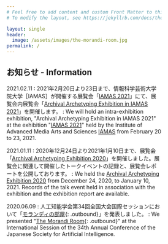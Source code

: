 ```yaml
---
# Feel free to add content and custom Front Matter to this file.
# To modify the layout, see https://jekyllrb.com/docs/themes/#overriding-theme-defaults

layout: single
header:
  image: /assets/images/the-morandi-room.jpg
permalink: /
---
```

<style type="text/css">

* { box-sizing: border-box; }

html { /* apply a natural box layout model to all elements */ box-sizing: border-box; background-color: #fff; font-size: 14px; -webkit-text-size-adjust: 100%; -ms-text-size-adjust: 100%; }
@media (min-width: 48em) { html { font-size: 14px; } }
@media (min-width: 64em) { html { font-size: 16px; } }
@media (min-width: 80em) { html { font-size: 18px; } }

</style>

<!-- from here -->
## お知らせ - Information

2021.02.11
: 2021年2月20日より23日まで、情報科学芸術大学院大学［IAMAS］が開催する展覧会「[IAMAS 2021](https://www.iamas.ac.jp/exhibit21/)」にて、展覧会内展覧会「[Archival Archetyping Exhibition in IAMAS 2021](/iamas-2021/)」を開催します。
: We will hold an intra-exhibition exhibition, "Archival Archetyping Exhibition in IAMAS 2021" at the exhibition "[IAMAS 2021](https://www.iamas.ac.jp/exhibit21/)" held by the Institute of Advanced Media Arts and Sciences [IAMAS](/iamas-2021/) from February 20 to 23, 2021.

2021.01.11
: 2020年12月24日より2021年1月10日まで、展覧会「[Archival Archetyping Exhibition 2020](/exhibition-2020/)」を開催しました。展覧会に関連して開催したトークイベントの記録と、展覧会レポートを公開しております。
: We held the [Archival Archetyping Exhibition 2020]((/exhibition-2020/)) from December 24, 2020, to January 10, 2021. Records of the talk event held in association with the exhibition and the exhibition report are available.

2020.06.09
: 人工知能学会第34回全国大会国際セッションにおいて「[モランディの部屋](https://www.jstage.jst.go.jp/article/pjsai/JSAI2020/0/JSAI2020_1G3ES504/_article/-char/ja/){: .outbound}」を発表しました。
: We presented "[The Morandi Room](https://www.jstage.jst.go.jp/article/pjsai/JSAI2020/0/JSAI2020_1G3ES504/_article/-char/en/){: .outbound}" at the International Session of the 34th Annual Conference of the Japanese Society for Artificial Intelligence.

<script>
function trackOutboundLink(event) {
  console.log(event.target.textContent);
  gtag('event', 'click', {
    event_category: 'outbound',
    event_label: event.target.textContent + ' ⇢ ' + event.target.href,
    transport_type: 'beacon',
    event_callback: function () {
      document.location = event.target.href;
    },
  });
}

document.querySelectorAll('a.outbound').forEach((item) => {
  item.addEventListener('click', trackOutboundLink);
});
</script>

